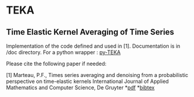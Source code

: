# TEKA
## Time Elastic Kernel Averaging of Time Series

Implementation of the code defined and used in [1]. Documentation is in /doc directory.
For a python wrapper : [py-TEKA](https://github.com/pfmarteau/py-TEKA)

Please cite the following paper if needed:

[1] Marteau, P.F., Times series averaging and denoising from a probabilistic perspective on time-elastic kernels
International Journal of Applied Mathematics and Computer Science, De Gruyter 
  *[pdf](https://hal.archives-ouvertes.fr/hal-01401072) 
  *[bibtex](doc/marteau2016.bib)
